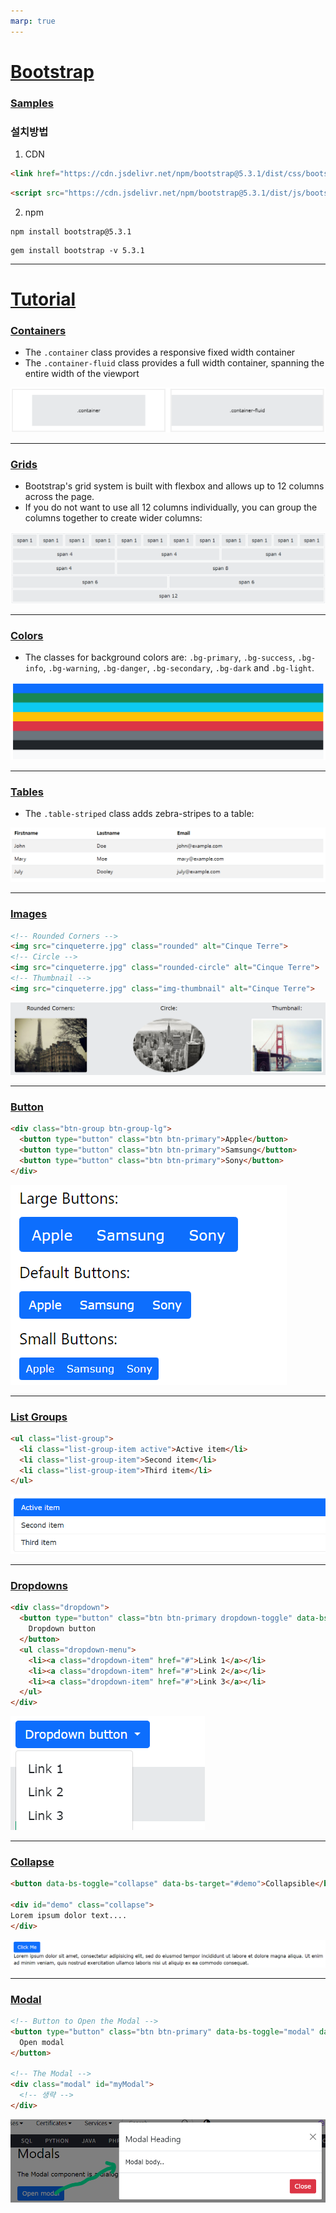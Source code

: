 ```yaml
---
marp: true
---
```

# [Bootstrap](https://getbootstrap.kr/)
### [Samples](https://getbootstrap.kr/docs/5.3/examples/)
### 설치방법
1. CDN  
```html
<link href="https://cdn.jsdelivr.net/npm/bootstrap@5.3.1/dist/css/bootstrap.min.css" rel="stylesheet" integrity="sha384-4bw+/aepP/YC94hEpVNVgiZdgIC5+VKNBQNGCHeKRQN+PtmoHDEXuppvnDJzQIu9" crossorigin="anonymous">
```
```html
<script src="https://cdn.jsdelivr.net/npm/bootstrap@5.3.1/dist/js/bootstrap.bundle.min.js" integrity="sha384-HwwvtgBNo3bZJJLYd8oVXjrBZt8cqVSpeBNS5n7C8IVInixGAoxmnlMuBnhbgrkm" crossorigin="anonymous"></script>
```

2. npm 
```shell
npm install bootstrap@5.3.1
```
```shell
gem install bootstrap -v 5.3.1
```

---
# [Tutorial](https://www.w3schools.com/bootstrap5/index.php)
### [Containers](https://www.w3schools.com/bootstrap5/bootstrap_containers.php)
- The `.container` class provides a responsive fixed width container
- The `.container-fluid` class provides a full width container, spanning the entire width of the viewport

![Alt text](./img/image.png)

---
### [Grids](https://www.w3schools.com/bootstrap5/bootstrap_grid_basic.php)
- Bootstrap's grid system is built with flexbox and allows up to 12 columns across the page.
- If you do not want to use all 12 columns individually, you can group the columns together to create wider columns:

![Alt text](./img/image-1.png)

---
### [Colors](https://www.w3schools.com/bootstrap5/bootstrap_colors.php)
- The classes for background colors are: `.bg-primary`, `.bg-success`, `.bg-info`, `.bg-warning`, `.bg-danger`, `.bg-secondary`, `.bg-dark` and `.bg-light`.

![Alt text](./img/image-2.png)

---
### [Tables](https://www.w3schools.com/bootstrap5/bootstrap_tables.php)
- The `.table-striped` class adds zebra-stripes to a table:

![Alt text](./img/image-3.png)

---
### [Images](https://www.w3schools.com/bootstrap5/bootstrap_images.php)
```html
<!-- Rounded Corners -->
<img src="cinqueterre.jpg" class="rounded" alt="Cinque Terre">
<!-- Circle -->
<img src="cinqueterre.jpg" class="rounded-circle" alt="Cinque Terre">
<!-- Thumbnail -->
<img src="cinqueterre.jpg" class="img-thumbnail" alt="Cinque Terre">
```

![Alt text](./img/image-4.png)

---
### [Button](https://www.w3schools.com/bootstrap5/bootstrap_button_groups.php)
```html
<div class="btn-group btn-group-lg">
  <button type="button" class="btn btn-primary">Apple</button>
  <button type="button" class="btn btn-primary">Samsung</button>
  <button type="button" class="btn btn-primary">Sony</button>
</div>
```

![Alt text](./img/image-5.png)

---
### [List Groups](https://www.w3schools.com/bootstrap5/bootstrap_list_groups.php)
```html
<ul class="list-group">
  <li class="list-group-item active">Active item</li>
  <li class="list-group-item">Second item</li>
  <li class="list-group-item">Third item</li>
</ul>
```

![Alt text](./img/image-6.png)

---
### [Dropdowns](https://www.w3schools.com/bootstrap5/bootstrap_dropdowns.php)
```html
<div class="dropdown">
  <button type="button" class="btn btn-primary dropdown-toggle" data-bs-toggle="dropdown">
    Dropdown button
  </button>
  <ul class="dropdown-menu">
    <li><a class="dropdown-item" href="#">Link 1</a></li>
    <li><a class="dropdown-item" href="#">Link 2</a></li>
    <li><a class="dropdown-item" href="#">Link 3</a></li>
  </ul>
</div>
```

![Alt text](./img/image-7.png)

---
### [Collapse](https://www.w3schools.com/bootstrap5/bootstrap_collapse.php)
```html
<button data-bs-toggle="collapse" data-bs-target="#demo">Collapsible</button>

<div id="demo" class="collapse">
Lorem ipsum dolor text....
</div>
```

![Alt text](./img/image-8.png)

---
### [Modal](https://www.w3schools.com/bootstrap5/bootstrap_modal.php)
```html
<!-- Button to Open the Modal -->
<button type="button" class="btn btn-primary" data-bs-toggle="modal" data-bs-target="#myModal">
  Open modal
</button>

<!-- The Modal -->
<div class="modal" id="myModal">
  <!-- 생략 -->
</div>
```

![Alt text](./img/image-10.png)

